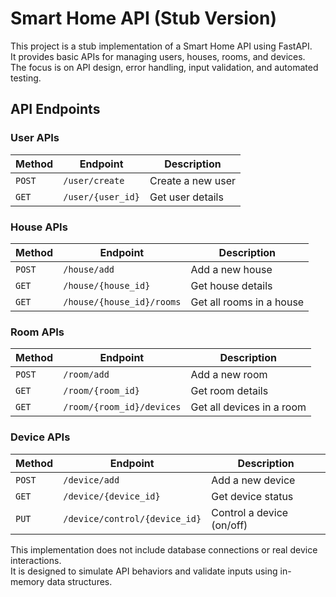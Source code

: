 # Smart Home API (Stub Version)

This project is a stub implementation of a Smart Home API using FastAPI.  
It provides basic APIs for managing users, houses, rooms, and devices.  
The focus is on API design, error handling, input validation, and automated testing.  

## API Endpoints

### User APIs
| Method | Endpoint              | Description             |
|--------|----------------------|-------------------------|
| `POST` | `/user/create`       | Create a new user      |
| `GET`  | `/user/{user_id}`    | Get user details       |

### House APIs
| Method | Endpoint                | Description                |
|--------|------------------------|----------------------------|
| `POST` | `/house/add`           | Add a new house           |
| `GET`  | `/house/{house_id}`    | Get house details         |
| `GET`  | `/house/{house_id}/rooms` | Get all rooms in a house |

### Room APIs
| Method | Endpoint               | Description                  |
|--------|-----------------------|------------------------------|
| `POST` | `/room/add`          | Add a new room             |
| `GET`  | `/room/{room_id}`    | Get room details           |
| `GET`  | `/room/{room_id}/devices` | Get all devices in a room |

### Device APIs
| Method | Endpoint                | Description                  |
|--------|------------------------|------------------------------|
| `POST` | `/device/add`          | Add a new device            |
| `GET`  | `/device/{device_id}`  | Get device status           |
| `PUT`  | `/device/control/{device_id}` | Control a device (on/off) |

This implementation does not include database connections or real device interactions.  
It is designed to simulate API behaviors and validate inputs using in-memory data structures.  
